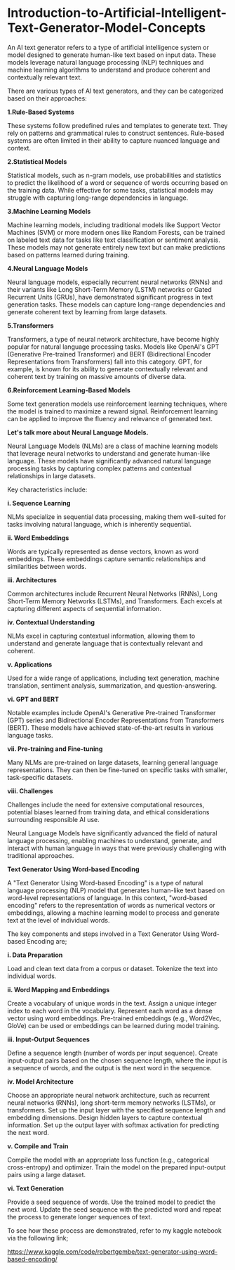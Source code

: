 # Introduction-to-Artificial-Intelligent-Text-Generator-Model-Concepts

An AI text generator refers to a type of artificial intelligence system or model designed to generate human-like text based on input data. These models leverage natural language processing (NLP) techniques and machine learning algorithms to understand and produce coherent and contextually relevant text.

There are various types of AI text generators, and they can be categorized based on their approaches:

**1.Rule-Based Systems**

These systems follow predefined rules and templates to generate text. They rely on patterns and grammatical rules to construct sentences.
Rule-based systems are often limited in their ability to capture nuanced language and context.

**2.Statistical Models**

Statistical models, such as n-gram models, use probabilities and statistics to predict the likelihood of a word or sequence of words occurring based on the training data.
While effective for some tasks, statistical models may struggle with capturing long-range dependencies in language.

**3.Machine Learning Models**

Machine learning models, including traditional models like Support Vector Machines (SVM) or more modern ones like Random Forests, can be trained on labeled text data for tasks like text classification or sentiment analysis.
These models may not generate entirely new text but can make predictions based on patterns learned during training.

**4.Neural Language Models**

Neural language models, especially recurrent neural networks (RNNs) and their variants like Long Short-Term Memory (LSTM) networks or Gated Recurrent Units (GRUs), have demonstrated significant progress in text generation tasks.
These models can capture long-range dependencies and generate coherent text by learning from large datasets.

**5.Transformers**

Transformers, a type of neural network architecture, have become highly popular for natural language processing tasks. Models like OpenAI's GPT (Generative Pre-trained Transformer) and BERT (Bidirectional Encoder Representations from Transformers) fall into this category.
GPT, for example, is known for its ability to generate contextually relevant and coherent text by training on massive amounts of diverse data.

**6.Reinforcement Learning-Based Models**

Some text generation models use reinforcement learning techniques, where the model is trained to maximize a reward signal. Reinforcement learning can be applied to improve the fluency and relevance of generated text.

**Let's talk more about Neural Language Models.**

Neural Language Models (NLMs) are a class of machine learning models that leverage neural networks to understand and generate human-like language. These models have significantly advanced natural language processing tasks by capturing complex patterns and contextual relationships in large datasets.

Key characteristics include:

**i. Sequence Learning**

NLMs specialize in sequential data processing, making them well-suited for tasks involving natural language, which is inherently sequential.

**ii. Word Embeddings**

Words are typically represented as dense vectors, known as word embeddings. These embeddings capture semantic relationships and similarities between words.

**iii. Architectures**

Common architectures include Recurrent Neural Networks (RNNs), Long Short-Term Memory Networks (LSTMs), and Transformers. Each excels at capturing different aspects of sequential information.

**iv. Contextual Understanding**

NLMs excel in capturing contextual information, allowing them to understand and generate language that is contextually relevant and coherent.

**v. Applications**

Used for a wide range of applications, including text generation, machine translation, sentiment analysis, summarization, and question-answering.

**vi. GPT and BERT**

Notable examples include OpenAI's Generative Pre-trained Transformer (GPT) series and Bidirectional Encoder Representations from Transformers (BERT). These models have achieved state-of-the-art results in various language tasks.

**vii. Pre-training and Fine-tuning**

Many NLMs are pre-trained on large datasets, learning general language representations. They can then be fine-tuned on specific tasks with smaller, task-specific datasets.

**viii. Challenges**

Challenges include the need for extensive computational resources, potential biases learned from training data, and ethical considerations surrounding responsible AI use.

Neural Language Models have significantly advanced the field of natural language processing, enabling machines to understand, generate, and interact with human language in ways that were previously challenging with traditional approaches.

**Text Generator Using Word-based Encoding**

A "Text Generator Using Word-based Encoding" is a type of natural language processing (NLP) model that generates human-like text based on word-level representations of language. In this context, "word-based encoding" refers to the representation of words as numerical vectors or embeddings, allowing a machine learning model to process and generate text at the level of individual words.

The key components and steps involved in a Text Generator Using Word-based Encoding are;

**i. Data Preparation**

Load and clean text data from a corpus or dataset.
Tokenize the text into individual words.

**ii. Word Mapping and Embeddings**

Create a vocabulary of unique words in the text.
Assign a unique integer index to each word in the vocabulary.
Represent each word as a dense vector using word embeddings. Pre-trained embeddings (e.g., Word2Vec, GloVe) can be used or embeddings can be learned during model training.

**iii. Input-Output Sequences**

Define a sequence length (number of words per input sequence).
Create input-output pairs based on the chosen sequence length, where the input is a sequence of words, and the output is the next word in the sequence.

**iv. Model Architecture**

Choose an appropriate neural network architecture, such as recurrent neural networks (RNNs), long short-term memory networks (LSTMs), or transformers.
Set up the input layer with the specified sequence length and embedding dimensions.
Design hidden layers to capture contextual information.
Set up the output layer with softmax activation for predicting the next word.

**v. Compile and Train**

Compile the model with an appropriate loss function (e.g., categorical cross-entropy) and optimizer.
Train the model on the prepared input-output pairs using a large dataset.

**vi. Text Generation**

Provide a seed sequence of words.
Use the trained model to predict the next word.
Update the seed sequence with the predicted word and repeat the process to generate longer sequences of text.

To see how these process are demonstrated, refer to my kaggle notebook via the following link;

https://www.kaggle.com/code/robertgembe/text-generator-using-word-based-encoding/

